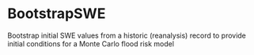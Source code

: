 # BootstrapSWE
Bootstrap initial SWE values from a historic (reanalysis) record to provide initial conditions for a Monte Carlo flood risk model
